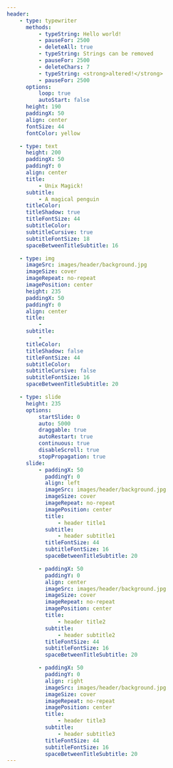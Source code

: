 ```yaml
---
header:
    - type: typewriter
      methods:
          - typeString: Hello world!
          - pauseFor: 2500
          - deleteAll: true
          - typeString: Strings can be removed
          - pauseFor: 2500
          - deleteChars: 7
          - typeString: <strong>altered!</strong>
          - pauseFor: 2500
      options:
          loop: true
          autoStart: false
      height: 190
      paddingX: 50
      align: center
      fontSize: 44
      fontColor: yellow

    - type: text
      height: 200
      paddingX: 50
      paddingY: 0
      align: center
      title:
          - Unix Magick!
      subtitle:
          - A magical penguin
      titleColor:
      titleShadow: true
      titleFontSize: 44
      subtitleColor:
      subtitleCursive: true
      subtitleFontSize: 18
      spaceBetweenTitleSubtitle: 16

    - type: img
      imageSrc: images/header/background.jpg
      imageSize: cover
      imageRepeat: no-repeat
      imagePosition: center
      height: 235
      paddingX: 50
      paddingY: 0
      align: center
      title:
          -
      subtitle:
          -
      titleColor:
      titleShadow: false
      titleFontSize: 44
      subtitleColor:
      subtitleCursive: false
      subtitleFontSize: 16
      spaceBetweenTitleSubtitle: 20

    - type: slide
      height: 235
      options:
          startSlide: 0
          auto: 5000
          draggable: true
          autoRestart: true
          continuous: true
          disableScroll: true
          stopPropagation: true
      slide:
          - paddingX: 50
            paddingY: 0
            align: left
            imageSrc: images/header/background.jpg
            imageSize: cover
            imageRepeat: no-repeat
            imagePosition: center
            title:
                - header title1
            subtitle:
                - header subtitle1
            titleFontSize: 44
            subtitleFontSize: 16
            spaceBetweenTitleSubtitle: 20

          - paddingX: 50
            paddingY: 0
            align: center
            imageSrc: images/header/background.jpg
            imageSize: cover
            imageRepeat: no-repeat
            imagePosition: center
            title:
                - header title2
            subtitle:
                - header subtitle2
            titleFontSize: 44
            subtitleFontSize: 16
            spaceBetweenTitleSubtitle: 20

          - paddingX: 50
            paddingY: 0
            align: right
            imageSrc: images/header/background.jpg
            imageSize: cover
            imageRepeat: no-repeat
            imagePosition: center
            title:
                - header title3
            subtitle:
                - header subtitle3
            titleFontSize: 44
            subtitleFontSize: 16
            spaceBetweenTitleSubtitle: 20
---
```

